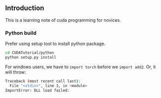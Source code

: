 ## Introduction
This is a learning note of cuda programming for novices.

### Python build
Prefer using setup tool to install python package.
```bash
cd CUDATutorial/python
python setup.py install
```
For windows users, we have to `import torch` before we `import add2`. Or, it will throw:
```bash
Traceback (most recent call last):
  File "<stdin>", line 1, in <module>
ImportError: DLL load failed:
```
